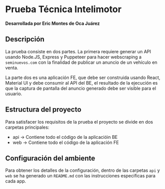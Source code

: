 # Prueba Técnica Intelimotor

**Desarrollada por Eric Montes de Oca Juárez**

## Descripción

La prueba consiste en dos partes. La primera requiere generar un API usando Node.JS, Express y Puppeteer para hacer webscraping a `seminuevos.com` con la finalidad de publicar un anuncio de un vehículo en venta.

La parte dos es una aplicación FE, que debe ser construida usando React, Material UI y debe consumir al API del BE, el resultado de la ejecución es que la captura de pantalla del anuncio generado debe ser visible para el usuario.

## Estructura del proyecto

Para satisfacer los requisitos de la prueba el proyecto se divide en dos carpetas principales:

- api -> Contiene todo el código de la aplicacióin BE
- web -> Contiene todo el código de la aplicación FE

## Configuración del ambiente

Para obtener los detalles de la configuración, dentro de las carpetas `api` y `web` se ha generado un `README.md` con las instrucciones especificas para cada app.
